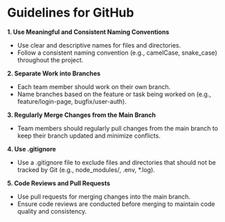 # Guidelines for GitHub 

**1. Use Meaningful and Consistent Naming Conventions**
* Use clear and descriptive names for files and directories.
* Follow a consistent naming convention (e.g., camelCase, snake_case) throughout the project.

**2. Separate Work into Branches**
* Each team member should work on their own branch.
* Name branches based on the feature or task being worked on (e.g., feature/login-page, bugfix/user-auth).

**3. Regularly Merge Changes from the Main Branch**
* Team members should regularly pull changes from the main branch to keep their branch updated and minimize conflicts.

**4. Use .gitignore**
* Use a .gitignore file to exclude files and directories that should not be tracked by Git (e.g., node_modules/, .env, *.log).

**5. Code Reviews and Pull Requests**
* Use pull requests for merging changes into the main branch.
* Ensure code reviews are conducted before merging to maintain code quality and consistency.
